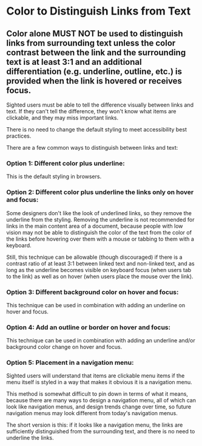 # Color to Distinguish Links from Text

## Color alone MUST NOT be used to distinguish links from surrounding text unless the color contrast between the link and the surrounding text is at least 3:1 and an additional differentiation (e.g. underline, outline, etc.) is provided when the link is hovered or receives focus.

Sighted users must be able to tell the difference visually between links and text. If they can't tell the difference, they won't know what items are clickable, and they may miss important links. 

There is no need to change the default styling to meet accessibility best practices.

There are a few common ways to distinguish between links and text:

### Option 1: Different color plus underline:

This is the default styling in browsers.

### Option 2: Different color plus underline the links only on hover and focus:

Some designers don't like the look of underlined links, so they remove the underline from the styling. Removing the underline is not recommended for links in the main content area of a document, because people with low vision may not be able to distinguish the color of the text from the color of the links before hovering over them with a mouse or tabbing to them with a keyboard. 

Still, this technique can be allowable (though discouraged) if there is a contrast ratio of at least 3:1 between linked text and non-linked text, and as long as the underline becomes visible on keyboard focus (when users tab to the link) as well as on hover (when users place the mouse over the link).

### Option 3: Different background color on hover and focus:

This technique can be used in combination with adding an underline on hover and focus.

### Option 4: Add an outline or border on hover and focus:

This technique can be used in combination with adding an underline and/or background color change on hover and focus.

### Option 5: Placement in a navigation menu:

Sighted users will understand that items are clickable menu items if the menu itself is styled in a way that makes it obvious it is a navigation menu. 

This method is somewhat difficult to pin down in terms of what it means, because there are many ways to design a navigation menu, all of which can look like navigation menus, and design trends change over time, so future navigation menus may look different from today's navigation menus.

The short version is this: if it looks like a navigation menu, the links are sufficiently distinguished from the surrounding text, and there is no need to underline the links.
